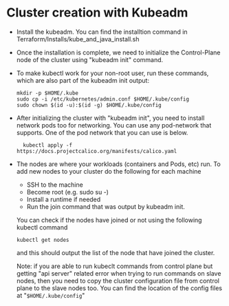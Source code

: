 # Cluster creation with Kubeadm

- Install the kubeadm. You can find the installtion command in Terraform/Installs/kube_and_java_install.sh
- Once the installation is complete, we need to initialize the Control-Plane node of the cluster using "kubeadm init" command.
- To make kubectl work for your non-root user, run these commands, which are also part of the kubeadm init output:
  ```
  mkdir -p $HOME/.kube
  sudo cp -i /etc/kubernetes/admin.conf $HOME/.kube/config
  sudo chown $(id -u):$(id -g) $HOME/.kube/config
  ```
- After initializing the cluster with "kubeadm init", you need to install network pods too for networking. You can use any pod-network that supports. One of the pod network that you can use is below.
  ```
    kubectl apply -f https://docs.projectcalico.org/manifests/calico.yaml
  ```
- The nodes are where your workloads (containers and Pods, etc) run. To add new nodes to your cluster do the following for each machine
   - SSH to the machine
   - Become root (e.g. sudo su -)
   - Install a runtime if needed
   - Run the join command that was output by kubeadm init.
 
  You can check if the nodes have joined or not using the following kubectl command
  ```
  kubectl get nodes
  ```
  and this should output the list of the node that have joined the cluster.

  Note: if you are able to run kubeclt commands from control plane but getting "api server" related error when trying to run commands on slave nodes, then you need to copy the cluster configuration file from control plane to the slave nodes too. You can find the location of the config files at "```$HOME/.kube/config```"
